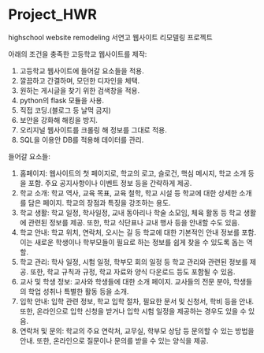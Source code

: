 # Project_HWR
highschool website remodeling
서연고 웹사이트 리모델링 프로젝트

아래의 조건을 충족한 고등학교 웹사이트를 제작:
1. 고등학교 웹사이트에 들어갈 요소들을 적용. 
2. 깔끔하고 간결하며, 모던한 디자인을 체택.
3. 원하는 게시글을 찾기 위한 검색창을 적용.
4. python의 flask 모듈을 사용.
5. 직접 코딩.(블로그 등 날먹 금지)
6. 보안을 강화해 해킹을 방지.
7. 오리지널 웹사이트를 크롤링 해 정보를 그대로 적용.
8. SQL을 이용안 DB를 적용해 데이터를 관리.

들어갈 요소들:
1. 홈페이지: 웹사이트의 첫 페이지로, 학교의 로고, 슬로건, 핵심 메시지, 학교 소개 등을 포함. 주요 공지사항이나 이벤트 정보 등을 간략하게 제공.
2. 학교 소개: 학교 역사, 교육 목표, 교육 철학, 학교 시설 등 학교에 대한 상세한 소개를 담은 페이지. 학교의 장점과 특징을 강조하는 용도.
3. 학교 생활: 학교 일정, 학사일정, 교내 동아리나 학술 소모임, 체육 활동 등 학교 생활에 관련된 정보를 제공. 또한, 학교 식단표나 교내 행사 등을 안내할 수도 있음.
4. 학교 안내: 학교 위치, 연락처, 오시는 길 등 학교에 대한 기본적인 안내 정보를 포함. 이는 새로운 학생이나 학부모들이 필요로 하는 정보를 쉽게 찾을 수 있도록 돕는 역할.
5. 학교 관리: 학사 일정, 시험 일정, 학부모 회의 일정 등 학교 관리와 관련된 정보를 제공. 또한, 학교 규칙과 규정, 학교 자료와 양식 다운로드 등도 포함될 수 있음.
6. 교사 및 학생 정보: 교사와 학생들에 대한 소개 페이지. 교사들의 전문 분야, 학생들의 학업 성취나 특별한 활동 등을 소개.
7. 입학 안내: 입학 관련 정보, 학교 입학 절차, 필요한 문서 및 신청서, 학비 등을 안내. 또한, 온라인으로 입학 신청을 받거나 입학 시험 일정을 제공하는 경우도 있을 수 있음.
8. 연락처 및 문의: 학교의 주요 연락처, 교무실, 학부모 상담 등 문의할 수 있는 방법을 안내. 또한, 온라인으로 질문이나 문의를 받을 수 있는 양식을 제공.